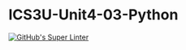 # ICS3U-Unit4-03-Python

[![GitHub's Super Linter](https://github.com/michael-clermont1/ICS3U-Unit4-03-Python/workflows/GitHub's%20Super%20Linter/badge.svg)](https://github.com/michael-clermont1/ICS3U-Unit4-03-Python/actions)
